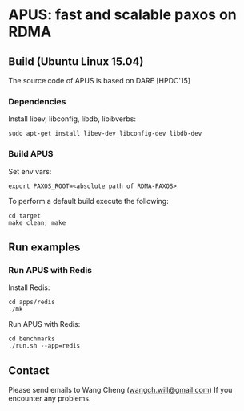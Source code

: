 # APUS: fast and scalable paxos on RDMA

Build (Ubuntu Linux 15.04)
----

The source code of APUS is based on DARE [HPDC'15]
### Dependencies
Install libev, libconfig, libdb, libibverbs:
```
sudo apt-get install libev-dev libconfig-dev libdb-dev
```
### Build APUS
Set env vars:
```
export PAXOS_ROOT=<absolute path of RDMA-PAXOS>
```
To perform a default build execute the following:
```
cd target
make clean; make
```
Run examples
----

### Run APUS with Redis

Install Redis:
```
cd apps/redis
./mk
```
Run APUS with Redis:
```
cd benchmarks
./run.sh --app=redis
```

Contact
----

Please send emails to Wang Cheng (wangch.will@gmail.com) If you encounter any problems.
